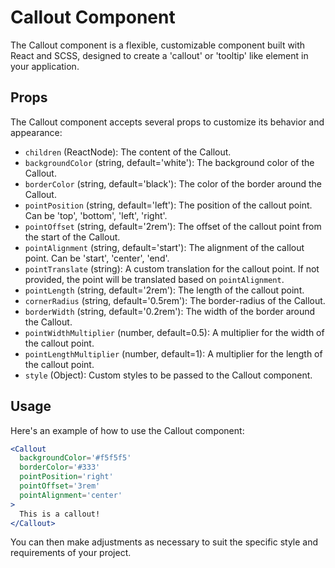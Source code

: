 # Callout Component

The Callout component is a flexible, customizable component built with React and SCSS, designed to create a 'callout' or 'tooltip' like element in your application.

## Props

The Callout component accepts several props to customize its behavior and appearance:

- `children` (ReactNode): The content of the Callout.
- `backgroundColor` (string, default='white'): The background color of the Callout.
- `borderColor` (string, default='black'): The color of the border around the Callout.
- `pointPosition` (string, default='left'): The position of the callout point. Can be 'top', 'bottom', 'left', 'right'.
- `pointOffset` (string, default='2rem'): The offset of the callout point from the start of the Callout.
- `pointAlignment` (string, default='start'): The alignment of the callout point. Can be 'start', 'center', 'end'.
- `pointTranslate` (string): A custom translation for the callout point. If not provided, the point will be translated based on `pointAlignment`.
- `pointLength` (string, default='2rem'): The length of the callout point.
- `cornerRadius` (string, default='0.5rem'): The border-radius of the Callout.
- `borderWidth` (string, default='0.2rem'): The width of the border around the Callout.
- `pointWidthMultiplier` (number, default=0.5): A multiplier for the width of the callout point.
- `pointLengthMultiplier` (number, default=1): A multiplier for the length of the callout point.
- `style` (Object): Custom styles to be passed to the Callout component.

## Usage

Here's an example of how to use the Callout component:

```jsx
<Callout
  backgroundColor='#f5f5f5'
  borderColor='#333'
  pointPosition='right'
  pointOffset='3rem'
  pointAlignment='center'
>
  This is a callout!
</Callout>
```

You can then make adjustments as necessary to suit the specific style and requirements of your project.
